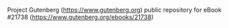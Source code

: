 Project Gutenberg (https://www.gutenberg.org) public repository for eBook #21738 (https://www.gutenberg.org/ebooks/21738)
